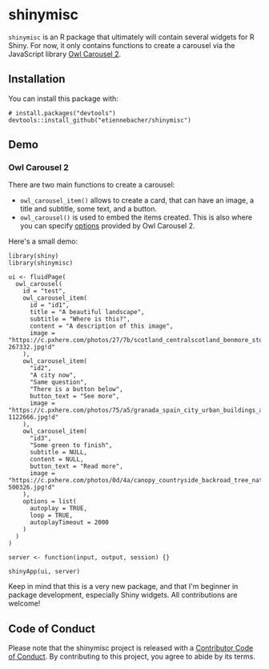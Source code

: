 # shinymisc

`shinymisc` is an R package that ultimately will contain several widgets for R Shiny. For now, it only contains functions to create a carousel via the JavaScript library [Owl Carousel 2](https://owlcarousel2.github.io/OwlCarousel2/).

## Installation 

You can install this package with:

```
# install.packages("devtools")
devtools::install_github("etiennebacher/shinymisc")
```

## Demo

### Owl Carousel 2

There are two main functions to create a carousel:
* `owl_carousel_item()` allows to create a card, that can have an image, a title and subtitle, some text, and a button.
* `owl_carousel()` is used to embed the items created. This is also where you can specify [options](https://owlcarousel2.github.io/OwlCarousel2/docs/api-options.html) provided by Owl Carousel 2.

Here's a small demo:

```
library(shiny)
library(shinymisc)

ui <- fluidPage(
  owl_carousel(
    id = "test",
    owl_carousel_item(
      id = "id1",
      title = "A beautiful landscape",
      subtitle = "Where is this?",
      content = "A description of this image",
      image = "https://c.pxhere.com/photos/27/7b/scotland_centralscotland_benmore_stobbinnein_crianlarich_scotspine_mountains_landscape-267332.jpg!d"
    ),
    owl_carousel_item(
      "id2",
      "A city now",
      "Same question",
      "There is a button below",
      button_text = "See more",
      image = "https://c.pxhere.com/photos/75/a5/granada_spain_city_urban_buildings_architecture_houses_homes-1122666.jpg!d"
    ),
    owl_carousel_item(
      "id3",
      "Some green to finish",
      subtitle = NULL,
      content = NULL,
      button_text = "Read more",
      image = "https://c.pxhere.com/photos/0d/4a/canopy_countryside_backroad_tree_nature-500326.jpg!d"
    ),
    options = list(
      autoplay = TRUE,
      loop = TRUE,
      autoplayTimeout = 2000
    )
  )
)

server <- function(input, output, session) {}

shinyApp(ui, server)
```

Keep in mind that this is a very new package, and that I'm beginner in package development, especially Shiny widgets. All contributions are welcome!

## Code of Conduct
  
Please note that the shinymisc project is released with a [Contributor Code of Conduct](https://contributor-covenant.org/version/2/0/CODE_OF_CONDUCT.html). By contributing to this project, you agree to abide by its terms.
